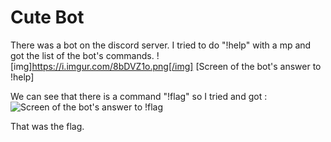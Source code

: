 # Cute Bot 

There was a bot on the discord server.
I tried to do "!help" with a mp and got the list of the bot's commands.
![img]https://i.imgur.com/8bDVZ1o.png[/img]
[Screen of the bot's answer to !help]

We can see that there is a command "!flag" so I tried and got :
![Screen of the bot's answer to !flag](https://imgur.com/jOFvUNw)

That was the flag.
